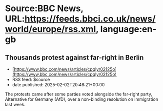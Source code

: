 # Source:BBC News, URL:https://feeds.bbci.co.uk/news/world/europe/rss.xml, language:en-gb

## Thousands protest against far-right in Berlin
 - [https://www.bbc.com/news/articles/cpqlyr02125o](https://www.bbc.com/news/articles/cpqlyr02125o)
 - RSS feed: $source
 - date published: 2025-02-02T20:46:21+00:00

The protests came after some parties voted alongside the far-right party, Alternative for Germany (AfD), over a non-binding resolution on immigration last week.


